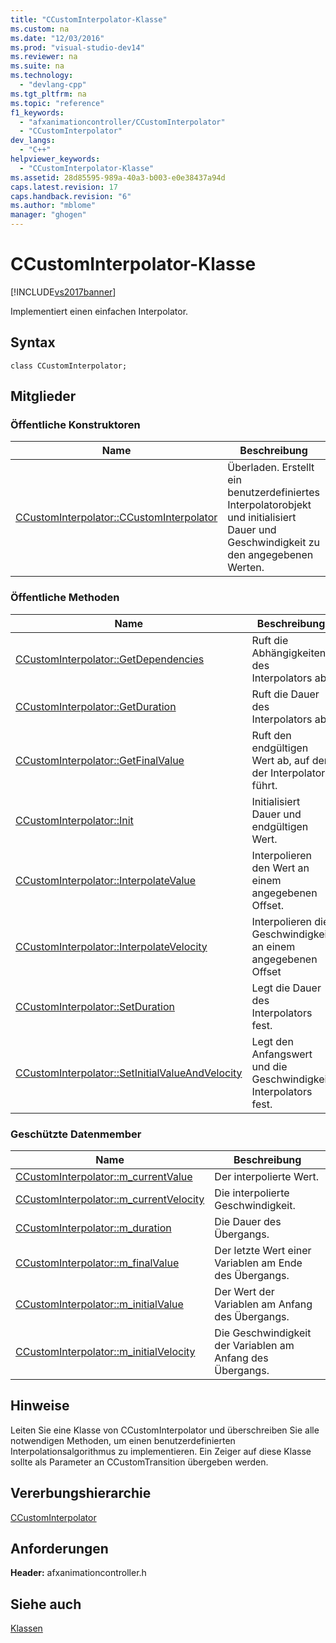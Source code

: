 ```yaml
---
title: "CCustomInterpolator-Klasse"
ms.custom: na
ms.date: "12/03/2016"
ms.prod: "visual-studio-dev14"
ms.reviewer: na
ms.suite: na
ms.technology: 
  - "devlang-cpp"
ms.tgt_pltfrm: na
ms.topic: "reference"
f1_keywords: 
  - "afxanimationcontroller/CCustomInterpolator"
  - "CCustomInterpolator"
dev_langs: 
  - "C++"
helpviewer_keywords: 
  - "CCustomInterpolator-Klasse"
ms.assetid: 28d85595-989a-40a3-b003-e0e38437a94d
caps.latest.revision: 17
caps.handback.revision: "6"
ms.author: "mblome"
manager: "ghogen"
---
```

# CCustomInterpolator-Klasse
[!INCLUDE[vs2017banner](../../assembler/inline/includes/vs2017banner.md)]

Implementiert einen einfachen Interpolator.  
  
## Syntax  
  
```  
class CCustomInterpolator;  
```  
  
## Mitglieder  
  
### Öffentliche Konstruktoren  
  
|Name|Beschreibung|  
|----------|------------------|  
|[CCustomInterpolator::CCustomInterpolator](../Topic/CCustomInterpolator::CCustomInterpolator.md)|Überladen.  Erstellt ein benutzerdefiniertes Interpolatorobjekt und initialisiert Dauer und Geschwindigkeit zu den angegebenen Werten.|  
  
### Öffentliche Methoden  
  
|Name|Beschreibung|  
|----------|------------------|  
|[CCustomInterpolator::GetDependencies](../Topic/CCustomInterpolator::GetDependencies.md)|Ruft die Abhängigkeiten des Interpolators ab.|  
|[CCustomInterpolator::GetDuration](../Topic/CCustomInterpolator::GetDuration.md)|Ruft die Dauer des Interpolators ab.|  
|[CCustomInterpolator::GetFinalValue](../Topic/CCustomInterpolator::GetFinalValue.md)|Ruft den endgültigen Wert ab, auf den der Interpolator führt.|  
|[CCustomInterpolator::Init](../Topic/CCustomInterpolator::Init.md)|Initialisiert Dauer und endgültigen Wert.|  
|[CCustomInterpolator::InterpolateValue](../Topic/CCustomInterpolator::InterpolateValue.md)|Interpolieren den Wert an einem angegebenen Offset.|  
|[CCustomInterpolator::InterpolateVelocity](../Topic/CCustomInterpolator::InterpolateVelocity.md)|Interpolieren die Geschwindigkeit an einem angegebenen Offset|  
|[CCustomInterpolator::SetDuration](../Topic/CCustomInterpolator::SetDuration.md)|Legt die Dauer des Interpolators fest.|  
|[CCustomInterpolator::SetInitialValueAndVelocity](../Topic/CCustomInterpolator::SetInitialValueAndVelocity.md)|Legt den Anfangswert und die Geschwindigkeit Interpolators fest.|  
  
### Geschützte Datenmember  
  
|Name|Beschreibung|  
|----------|------------------|  
|[CCustomInterpolator::m\_currentValue](../Topic/CCustomInterpolator::m_currentValue.md)|Der interpolierte Wert.|  
|[CCustomInterpolator::m\_currentVelocity](../Topic/CCustomInterpolator::m_currentVelocity.md)|Die interpolierte Geschwindigkeit.|  
|[CCustomInterpolator::m\_duration](../Topic/CCustomInterpolator::m_duration.md)|Die Dauer des Übergangs.|  
|[CCustomInterpolator::m\_finalValue](../Topic/CCustomInterpolator::m_finalValue.md)|Der letzte Wert einer Variablen am Ende des Übergangs.|  
|[CCustomInterpolator::m\_initialValue](../Topic/CCustomInterpolator::m_initialValue.md)|Der Wert der Variablen am Anfang des Übergangs.|  
|[CCustomInterpolator::m\_initialVelocity](../Topic/CCustomInterpolator::m_initialVelocity.md)|Die Geschwindigkeit der Variablen am Anfang des Übergangs.|  
  
## Hinweise  
 Leiten Sie eine Klasse von CCustomInterpolator und überschreiben Sie alle notwendigen Methoden, um einen benutzerdefinierten Interpolationsalgorithmus zu implementieren.  Ein Zeiger auf diese Klasse sollte als Parameter an CCustomTransition übergeben werden.  
  
## Vererbungshierarchie  
 [CCustomInterpolator](../../mfc/reference/ccustominterpolator-class.md)  
  
## Anforderungen  
 **Header:**  afxanimationcontroller.h  
  
## Siehe auch  
 [Klassen](../../mfc/reference/mfc-classes.md)